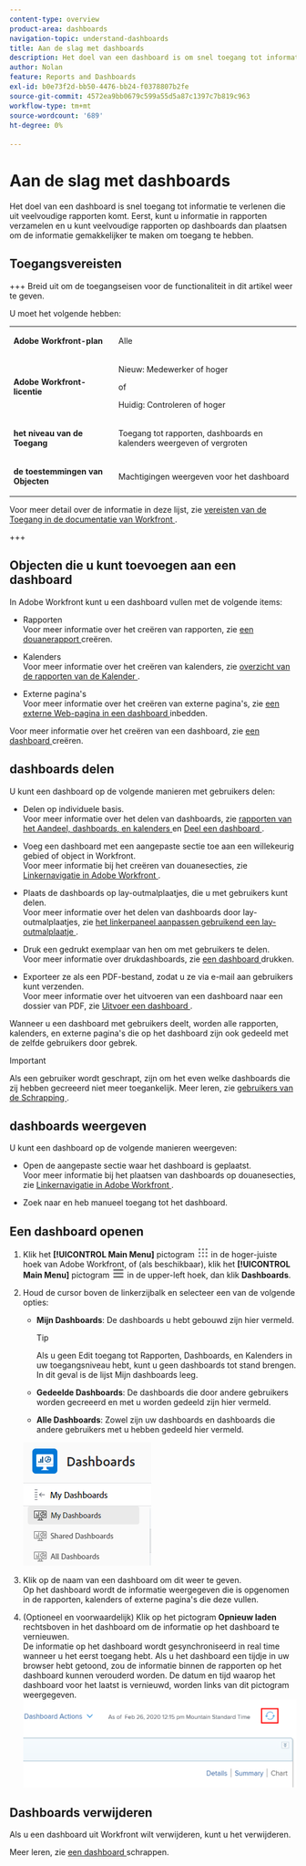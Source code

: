 ```yaml
---
content-type: overview
product-area: dashboards
navigation-topic: understand-dashboards
title: Aan de slag met dashboards
description: Het doel van een dashboard is om snel toegang tot informatie te verlenen. U kunt informatie verzamelen in rapporten en u kunt hen dan plaatsen op dashboards om de informatie gemakkelijker te maken om toegang te hebben tot.
author: Nolan
feature: Reports and Dashboards
exl-id: b0e73f2d-bb50-4476-bb24-f0378807b2fe
source-git-commit: 4572ea9bb0679c599a55d5a87c1397c7b819c963
workflow-type: tm+mt
source-wordcount: '689'
ht-degree: 0%

---
```


# Aan de slag met dashboards

<!-- Audited: 1/2024 -->

Het doel van een dashboard is snel toegang tot informatie te verlenen die uit veelvoudige rapporten komt. Eerst, kunt u informatie in rapporten verzamelen en u kunt veelvoudige rapporten op dashboards dan plaatsen om de informatie gemakkelijker te maken om toegang te hebben.

## Toegangsvereisten

+++ Breid uit om de toegangseisen voor de functionaliteit in dit artikel weer te geven.

U moet het volgende hebben:

<table style="table-layout:auto">
 <col> 
 </col> 
 <col> 
 </col> 
 <tbody> 
  <tr> 
   <td> <p><strong>Adobe Workfront-plan</strong></p> </td> 
   <td>Alle</td> 
  </tr> 
  <tr> 
   <td> <p><strong>Adobe Workfront-licentie</strong></p> </td> 
   <td> <p>Nieuw: Medewerker of hoger</p><p>of</p><p>Huidig: Controleren of hoger</p> </td> 
  </tr> 
  <tr> 
   <td><strong> het niveau van de Toegang </strong> </td> 
   <td> <p>Toegang tot rapporten, dashboards en kalenders weergeven of vergroten</p> </td> 
  </tr> 
  <tr> 
   <td> <p><strong> de toestemmingen van Objecten </strong> </p> </td> 
   <td> <p>Machtigingen weergeven voor het dashboard</p>  </td> 
  </tr> 
 </tbody> 
</table>

Voor meer detail over de informatie in deze lijst, zie [ vereisten van de Toegang in de documentatie van Workfront ](/help/quicksilver/administration-and-setup/add-users/access-levels-and-object-permissions/access-level-requirements-in-documentation.md).

+++

## Objecten die u kunt toevoegen aan een dashboard

In Adobe Workfront kunt u een dashboard vullen met de volgende items:

* Rapporten\
  Voor meer informatie over het creëren van rapporten, zie [ een douanerapport ](../../../reports-and-dashboards/reports/creating-and-managing-reports/create-custom-report.md) creëren.

* Kalenders\
  Voor meer informatie over het creëren van kalenders, zie [ overzicht van de rapporten van de Kalender ](../../../reports-and-dashboards/reports/calendars/calendar-reports-overview.md).

* Externe pagina&#39;s\
  Voor meer informatie over het creëren van externe pagina&#39;s, zie [ een externe Web-pagina in een dashboard ](../../../reports-and-dashboards/dashboards/creating-and-managing-dashboards/embed-external-web-page-dashboard.md) inbedden.

Voor meer informatie over het creëren van een dashboard, zie [ een dashboard ](../../../reports-and-dashboards/dashboards/creating-and-managing-dashboards/create-dashboard.md) creëren.

## dashboards delen

U kunt een dashboard op de volgende manieren met gebruikers delen:

* Delen op individuele basis.\
  Voor meer informatie over het delen van dashboards, zie [ rapporten van het Aandeel, dashboards, en kalenders ](../../../workfront-basics/grant-and-request-access-to-objects/permissions-reports-dashboards-calendars.md) en [ Deel een dashboard ](../../../reports-and-dashboards/dashboards/creating-and-managing-dashboards/share-dashboard.md).

* Voeg een dashboard met een aangepaste sectie toe aan een willekeurig gebied of object in Workfront.\
  Voor meer informatie bij het creëren van douanesecties, zie [ Linkernavigatie in Adobe Workfront ](../../../workfront-basics/the-new-workfront-experience/simplified-left-navigation.md).

* Plaats de dashboards op lay-outmalplaatjes, die u met gebruikers kunt delen.\
  Voor meer informatie over het delen van dashboards door lay-outmalplaatjes, zie [ het linkerpaneel aanpassen gebruikend een lay-outmalplaatje ](../../../administration-and-setup/customize-workfront/use-layout-templates/customize-left-panel.md).

* Druk een gedrukt exemplaar van hen om met gebruikers te delen.\
  Voor meer informatie over drukdashboards, zie [ een dashboard ](../../../reports-and-dashboards/dashboards/creating-and-managing-dashboards/print-dashboard.md) drukken.

* Exporteer ze als een PDF-bestand, zodat u ze via e-mail aan gebruikers kunt verzenden.\
  Voor meer informatie over het uitvoeren van een dashboard naar een dossier van PDF, zie [ Uitvoer een dashboard ](../../../reports-and-dashboards/dashboards/creating-and-managing-dashboards/export-dashboard.md).

Wanneer u een dashboard met gebruikers deelt, worden alle rapporten, kalenders, en externe pagina&#39;s die op het dashboard zijn ook gedeeld met de zelfde gebruikers door gebrek.

>[!IMPORTANT]
>
>Als een gebruiker wordt geschrapt, zijn om het even welke dashboards die zij hebben gecreeerd niet meer toegankelijk. Meer leren, zie [ gebruikers van de Schrapping ](../../../administration-and-setup/add-users/create-and-manage-users/delete-a-user.md).

## dashboards weergeven

U kunt een dashboard op de volgende manieren weergeven:

* Open de aangepaste sectie waar het dashboard is geplaatst.\
  Voor meer informatie bij het plaatsen van dashboards op douanesecties, zie [ Linkernavigatie in Adobe Workfront ](../../../workfront-basics/the-new-workfront-experience/simplified-left-navigation.md).

* Zoek naar en heb manueel toegang tot het dashboard.

## Een dashboard openen

1. Klik het **[!UICONTROL Main Menu]** pictogram ![ Belangrijkste Menu ](/help/_includes/assets/main-menu-icon.png) in de hoger-juiste hoek van Adobe Workfront, of (als beschikbaar), klik het **[!UICONTROL Main Menu]** pictogram ![ Belangrijkste Menu ](/help/_includes/assets/main-menu-icon-left-nav.png) in de upper-left hoek, dan klik **Dashboards**.
1. Houd de cursor boven de linkerzijbalk en selecteer een van de volgende opties:

   * **Mijn Dashboards**: De dashboards u hebt gebouwd zijn hier vermeld.

     >[!TIP]
     >
     >Als u geen Edit toegang tot Rapporten, Dashboards, en Kalenders in uw toegangsniveau hebt, kunt u geen dashboards tot stand brengen. In dit geval is de lijst Mijn dashboards leeg.

   * **Gedeelde Dashboards**: De dashboards die door andere gebruikers worden gecreeerd en met u worden gedeeld zijn hier vermeld.
   * **Alle Dashboards**: Zowel zijn uw dashboards en dashboards die andere gebruikers met u hebben gedeeld hier vermeld.

   ![ gebied van Dashboards ](assets/dashboards-area.png)

1. Klik op de naam van een dashboard om dit weer te geven.\
   Op het dashboard wordt de informatie weergegeven die is opgenomen in de rapporten, kalenders of externe pagina&#39;s die deze vullen.
1. (Optioneel en voorwaardelijk) Klik op het pictogram **Opnieuw laden** rechtsboven in het dashboard om de informatie op het dashboard te vernieuwen.\
   De informatie op het dashboard wordt gesynchroniseerd in real time wanneer u het eerst toegang hebt. Als u het dashboard een tijdje in uw browser hebt getoond, zou de informatie binnen de rapporten op het dashboard kunnen verouderd worden. De datum en tijd waarop het dashboard voor het laatst is vernieuwd, worden links van dit pictogram weergegeven.\
   ![ opnieuw laden pictogram ](assets/dashboard-reload-icon.png)

## Dashboards verwijderen

Als u een dashboard uit Workfront wilt verwijderen, kunt u het verwijderen.

Meer leren, zie [ een dashboard ](../../../reports-and-dashboards/dashboards/creating-and-managing-dashboards/delete-dashboard.md) schrappen.

